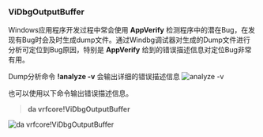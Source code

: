 ### ViDbgOutputBuffer

Windows应用程序开发过程中常会使用 **AppVerify** 检测程序中的潜在Bug，在发现有Bug时会及时生成dump文件。通过Windbg调试器对生成的Dump文件进行分析可定位到Bug原因，特别是 **AppVerify** 给到的错误描述信息对定位Bug非常有用。

Dump分析命令 **!analyze -v** 会输出详细的错误描述信息
![analyze -v](../../windbg-analyze-v.png)

也可以使用以下命令输出错误描述信息。
>**da vrfcore!ViDbgOutputBuffer**

![da vrfcore!ViDbgOutputBuffer](../../windbg-da-vidbgoutputbuffer.png)
